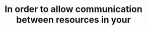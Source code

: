 ---
layout: answer
title: "In order to allow communication between resources in your "
blurb: "This definition is from Amazon Internet gateway — A gateway that you attach to your VPC to enable communication between resources in your VPC and the in"
quid: 222
---